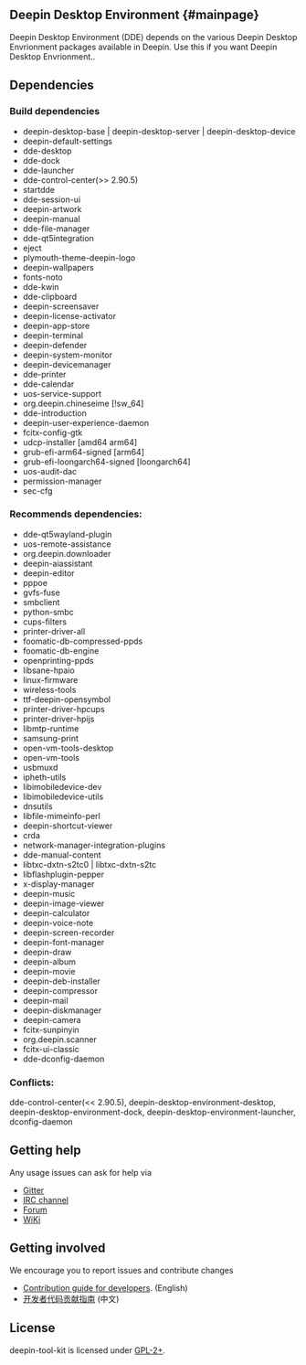 ## Deepin Desktop Environment {#mainpage}

Deepin Desktop Environment (DDE) depends on the various Deepin Desktop Envrionment packages available in Deepin. 
Use this if you want Deepin Desktop Envrionment..

## Dependencies

### Build dependencies

* deepin-desktop-base | deepin-desktop-server | deepin-desktop-device
* deepin-default-settings
* dde-desktop
* dde-dock
* dde-launcher
* dde-control-center(>> 2.90.5)
* startdde
* dde-session-ui
* deepin-artwork
* deepin-manual
* dde-file-manager
* dde-qt5integration
* eject
* plymouth-theme-deepin-logo
* deepin-wallpapers
* fonts-noto
* dde-kwin
* dde-clipboard
* deepin-screensaver
* deepin-license-activator
* deepin-app-store
* deepin-terminal
* deepin-defender
* deepin-system-monitor
* deepin-devicemanager
* dde-printer
* dde-calendar
* uos-service-support
* org.deepin.chineseime [!sw_64]
* dde-introduction
* deepin-user-experience-daemon
* fcitx-config-gtk
* udcp-installer [amd64 arm64]
* grub-efi-arm64-signed [arm64]
* grub-efi-loongarch64-signed [loongarch64]
* uos-audit-dac
* permission-manager
* sec-cfg

### Recommends dependencies:

* dde-qt5wayland-plugin
* uos-remote-assistance
* org.deepin.downloader
* deepin-aiassistant
* deepin-editor
* pppoe
* gvfs-fuse
* smbclient
* python-smbc
* cups-filters
* printer-driver-all
* foomatic-db-compressed-ppds
* foomatic-db-engine
* openprinting-ppds
* libsane-hpaio
* linux-firmware
* wireless-tools
* ttf-deepin-opensymbol
* printer-driver-hpcups
* printer-driver-hpijs
* libmtp-runtime
* samsung-print
* open-vm-tools-desktop
* open-vm-tools
* usbmuxd
* ipheth-utils
* libimobiledevice-dev
* libimobiledevice-utils
* dnsutils
* libfile-mimeinfo-perl
* deepin-shortcut-viewer
* crda
* network-manager-integration-plugins
* dde-manual-content
* libtxc-dxtn-s2tc0 | libtxc-dxtn-s2tc
* libflashplugin-pepper
* x-display-manager
* deepin-music
* deepin-image-viewer
* deepin-calculator
* deepin-voice-note
* deepin-screen-recorder
* deepin-font-manager
* deepin-draw
* deepin-album
* deepin-movie
* deepin-deb-installer
* deepin-compressor
* deepin-mail
* deepin-diskmanager
* deepin-camera
* fcitx-sunpinyin
* org.deepin.scanner
* fcitx-ui-classic
* dde-dconfig-daemon

### Conflicts:
 dde-control-center(<< 2.90.5),
 deepin-desktop-environment-desktop,
 deepin-desktop-environment-dock,
 deepin-desktop-environment-launcher,
 dconfig-daemon

## Getting help

Any usage issues can ask for help via

* [Gitter](https://gitter.im/orgs/linuxdeepin/rooms)
* [IRC channel](https://webchat.freenode.net/?channels=deepin)
* [Forum](https://bbs.deepin.org)
* [WiKi](https://wiki.deepin.org/)

## Getting involved

We encourage you to report issues and contribute changes

* [Contribution guide for developers](https://github.com/linuxdeepin/developer-center/wiki/Contribution-Guidelines-for-Developers-en). (English)
* [开发者代码贡献指南](https://github.com/linuxdeepin/developer-center/wiki/Contribution-Guidelines-for-Developers) (中文)

## License

deepin-tool-kit is licensed under [GPL-2+](LICENSE).
